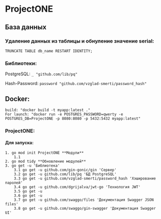 # ProjectONE

## База данных
### Удаление данных из таблицы и обнуление значение serial:
```TRUNCATE TABLE db_name RESTART IDENTITY;```

### Библиотеки:
PostgreSQL:
    ```_ "github.com/lib/pq"```

Hash-Password:
    ```password "github.com/vzglad-smerti/password_hash"```

## Docker:
    build: "docker build -t myapp:latest ."
    For launch: "docker run -e POSTGRES_PASSWORD=qwerty -e POSTGRES_DB=ProjectONE -p 8080:8080 -p 5432:5432 myapp:latest"

### ProjectONE:
#### Для запуска:
    1. go mod init ProjectONE **Модули**
        1.1 
    2. go mod tidy **Обновление модулей**
    3. go get -u 'Библиотека'
        3.1 go get -u github.com/gin-gonic/gin 'Сервер'
        3.2 go get -u github.com/lib/pq 'БД PostgreSQL'
        3.3 go get -u github.com/vzglad-smerti/password_hash 'Хэширование паролей'
        3.4 go get -u github.com/dgrijalva/jwt-go 'Технология JWT'
        3.5 go get -u 
        3.6 go get -u 
        3.7 go get -u github.com/swaggo/files 'Документация Swagger JSON files'
        3.8 go get -u github.com/swaggo/gin-swagger 'Документация Swagger UI'